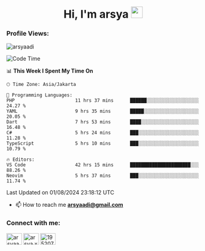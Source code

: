 <h1 align="center">Hi, I'm arsya 
  <img src="https://media.giphy.com/media/hvRJCLFzcasrR4ia7z/giphy.gif" width="30px"/>
</h1>

<p align="left"> <h3>Profile Views:</h3> <img src="https://komarev.com/ghpvc/?username=arsyaadi&label=Profile%20views&color=0e75b6&style=flat" alt="arsyaadi" /> </p>

<!--START_SECTION:waka-->
![Code Time](http://img.shields.io/badge/Code%20Time-3%2C049%20hrs%2034%20mins-blue)

📊 **This Week I Spent My Time On** 

```text
🕑︎ Time Zone: Asia/Jakarta

💬 Programming Languages: 
PHP                      11 hrs 37 mins      ██████░░░░░░░░░░░░░░░░░░░   24.27 % 
YAML                     9 hrs 35 mins       █████░░░░░░░░░░░░░░░░░░░░   20.05 % 
Dart                     7 hrs 53 mins       ████░░░░░░░░░░░░░░░░░░░░░   16.48 % 
C#                       5 hrs 24 mins       ███░░░░░░░░░░░░░░░░░░░░░░   11.28 % 
TypeScript               5 hrs 10 mins       ███░░░░░░░░░░░░░░░░░░░░░░   10.79 % 

🔥 Editors: 
VS Code                  42 hrs 15 mins      ██████████████████████░░░   88.26 % 
Neovim                   5 hrs 37 mins       ███░░░░░░░░░░░░░░░░░░░░░░   11.74 % 
```


 Last Updated on 01/08/2024 23:18:12 UTC
<!--END_SECTION:waka-->

- 📫 How to reach me **arsyaadi@gmail.com**


<h3 align="left">Connect with me:</h3>
<p align="left">
<a href="https://linkedin.com/in/arsyaadi" target="blank"><img align="center" src="https://raw.githubusercontent.com/rahuldkjain/github-profile-readme-generator/master/src/images/icons/Social/linked-in-alt.svg" alt="arsyaadi" height="30" width="40" /></a>
<a href="https://fb.com/arsya.xkz" target="blank"><img align="center" src="https://raw.githubusercontent.com/rahuldkjain/github-profile-readme-generator/master/src/images/icons/Social/facebook.svg" alt="arsya.xkz" height="30" width="40" /></a>
<a href="https://stackoverflow.com/users/19520749" target="blank"><img align="center" src="https://raw.githubusercontent.com/rahuldkjain/github-profile-readme-generator/master/src/images/icons/Social/stack-overflow.svg" alt="19520749" height="30" width="40" /></a>
</p>
